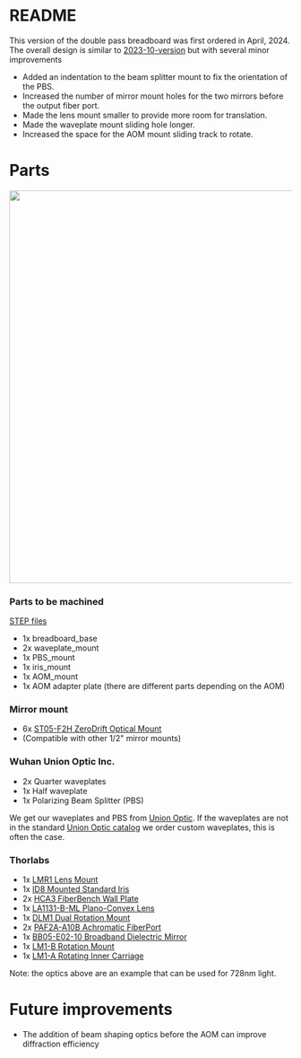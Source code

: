 # README

This version of the double pass breadboard was first ordered in April, 2024. The overall design is similar to [2023-10-version](https://github.com/Jayich-Lab/double-pass-breadboard/tree/updated-README-for-2024-04-version/2023-10-version) but with several minor improvements
* Added an indentation to the beam splitter mount to fix the orientation of the PBS.
* Increased the number of mirror mount holes for the two mirrors before the output fiber port.
* Made the lens mount smaller to provide more room for translation.
* Made the waveplate mount sliding hole longer.
* Increased the space for the AOM mount sliding track to rotate.

# Parts

<img src="https://github.com/user-attachments/assets/4563595a-e24d-4b18-a68f-761ee6377cdb" width = "700">


### Parts to be machined
[STEP files](https://drive.google.com/drive/folders/17ZfntioATaHTT3IqYsM0CgbBKpX1f3IM)

* 1x breadboard_base
* 2x waveplate_mount
* 1x PBS_mount
* 1x iris_mount
* 1x AOM_mount
* 1x AOM adapter plate (there are different parts depending on the AOM)

### Mirror mount
* 6x [ST05-F2H ZeroDrift Optical Mount](https://www.newport.com/p/ST05-F2H)
* (Compatible with other 1/2" mirror mounts)
 
### Wuhan Union Optic Inc.
* 2x Quarter waveplates
* 1x Half waveplate
* 1x Polarizing Beam Splitter (PBS)

We get our waveplates and PBS from [Union Optic](https://www.u-optic.com/). If the waveplates are not in the standard [Union Optic catalog](https://www.u-optic.com/product) we order custom waveplates, this is often the case.

### Thorlabs
* 1x [LMR1 Lens Mount](https://www.thorlabs.com/thorproduct.cfm?partnumber=LMR1#ad-image-0)
* 1x [ID8 Mounted Standard Iris](https://www.thorlabs.com/thorproduct.cfm?partnumber=ID8)
* 2x [HCA3 FiberBench Wall Plate](https://www.thorlabs.com/thorproduct.cfm?partnumber=HCA3)
* 1x [LA1131-B-ML Plano-Convex Lens](https://www.thorlabs.com/thorproduct.cfm?partnumber=LA1131-B-ML)
* 1x [DLM1 Dual Rotation Mount](https://www.thorlabs.com/thorproduct.cfm?partnumber=DLM1#ad-image-0)
* 2x [PAF2A-A10B Achromatic FiberPort](https://www.thorlabs.com/thorproduct.cfm?partnumber=PAF2A-A10B)
* 1x [BB05-E02-10 Broadband Dielectric Mirror](https://www.thorlabs.com/thorproduct.cfm?partnumber=BB05-E02-10)
* 1x [LM1-B Rotation Mount](https://www.thorlabs.com/thorproduct.cfm?partnumber=LM1-B)
* 1x [LM1-A Rotating Inner Carriage](https://www.thorlabs.com/thorproduct.cfm?partnumber=LM1-A)

Note: the optics above are an example that can be used for 728nm light. 

# Future improvements

* The addition of beam shaping optics before the AOM can improve diffraction efficiency
